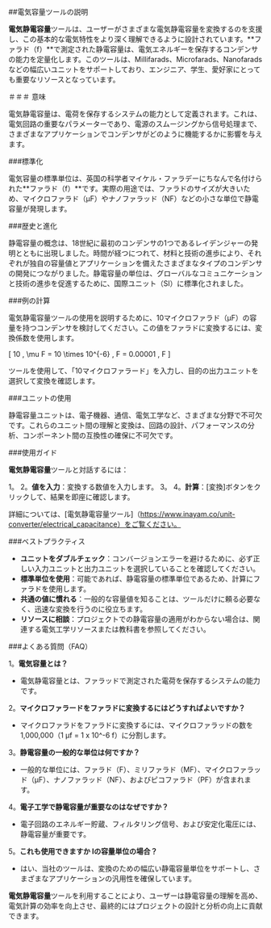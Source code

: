 ##電気容量ツールの説明

**電気静電容量**ツールは、ユーザーがさまざまな電気静電容量を変換するのを支援し、この基本的な電気特性をより深く理解できるように設計されています。**ファラド（f）**で測定された静電容量は、電気エネルギーを保存するコンデンサの能力を定量化します。このツールは、Millifarads、Microfarads、Nanofaradsなどの幅広いユニットをサポートしており、エンジニア、学生、愛好家にとっても重要なリソースとなっています。

＃＃＃ 意味

電気静電容量は、電荷を保存するシステムの能力として定義されます。これは、電気回路の重要なパラメーターであり、電源のスムージングから信号処理まで、さまざまなアプリケーションでコンデンサがどのように機能するかに影響を与えます。

###標準化

電気容量の標準単位は、英国の科学者マイケル・ファラデーにちなんで名付けられた**ファラド（f）**です。実際の用途では、ファラドのサイズが大きいため、マイクロファラド（µF）やナノファラッド（NF）などの小さな単位で静電容量が発現します。

###歴史と進化

静電容量の概念は、18世紀に最初のコンデンサの1つであるレイデンジャーの発明とともに出現しました。時間が経つにつれて、材料と技術の進歩により、それぞれが独自の容量値とアプリケーションを備えたさまざまなタイプのコンデンサの開発につながりました。静電容量の単位は、グローバルなコミュニケーションと技術の進歩を促進するために、国際ユニット（SI）に標準化されました。

###例の計算

電気静電容量ツールの使用を説明するために、10マイクロファラド（µF）の容量を持つコンデンサを検討してください。この値をファラドに変換するには、変換係数を使用します。

\[ 10 \, \mu F = 10 \times 10^{-6} \, F = 0.00001 \, F \]

ツールを使用して、「10マイクロファラード」を入力し、目的の出力ユニットを選択して変換を確認します。

###ユニットの使用

静電容量ユニットは、電子機器、通信、電気工学など、さまざまな分野で不可欠です。これらのユニット間の理解と変換は、回路の設計、パフォーマンスの分析、コンポーネント間の互換性の確保に不可欠です。

###使用ガイド

**電気静電容量**ツールと対話するには：

1。
2。**値を入力**：変換する数値を入力します。
3。
4。**計算**：[変換]ボタンをクリックして、結果を即座に確認します。

詳細については、[電気静電容量ツール]（https://www.inayam.co/unit-converter/electrical_capacitance）をご覧ください。

###ベストプラクティス

-  **ユニットをダブルチェック**：コンバージョンエラーを避けるために、必ず正しい入力ユニットと出力ユニットを選択していることを確認してください。
-  **標準単位を使用**：可能であれば、静電容量の標準単位であるため、計算にファラドを使用します。
-  **共通の値に慣れる**：一般的な容量値を知ることは、ツールだけに頼る必要なく、迅速な変換を行うのに役立ちます。
-  **リソースに相談**：プロジェクトでの静電容量の適用がわからない場合は、関連する電気工学リソースまたは教科書を参照してください。

###よくある質問（FAQ）

1。**電気容量とは？**
- 電気静電容量とは、ファラッドで測定された電荷を保存するシステムの能力です。

2。**マイクロファラードをファラドに変換するにはどうすればよいですか？**
- マイクロファラドをファラドに変換するには、マイクロファラッドの数を1,000,000（1 µf = 1 x 10^-6 f）に分割します。

3。**静電容量の一般的な単位は何ですか？**
- 一般的な単位には、ファラド（F）、ミリファラド（MF）、マイクロファラッド（µF）、ナノファラッド（NF）、およびピコファラド（PF）が含まれます。

4。**電子工学で静電容量が重要なのはなぜですか？**
- 電子回路のエネルギー貯蔵、フィルタリング信号、および安定化電圧には、静電容量が重要です。

5。**これも使用できますか lの容量単位の場合？**
- はい、当社のツールは、変換のための幅広い静電容量単位をサポートし、さまざまなアプリケーションの汎用性を確保しています。

**電気静電容量**ツールを利用することにより、ユーザーは静電容量の理解を高め、電気計算の効率を向上させ、最終的にはプロジェクトの設計と分析の向上に貢献できます。